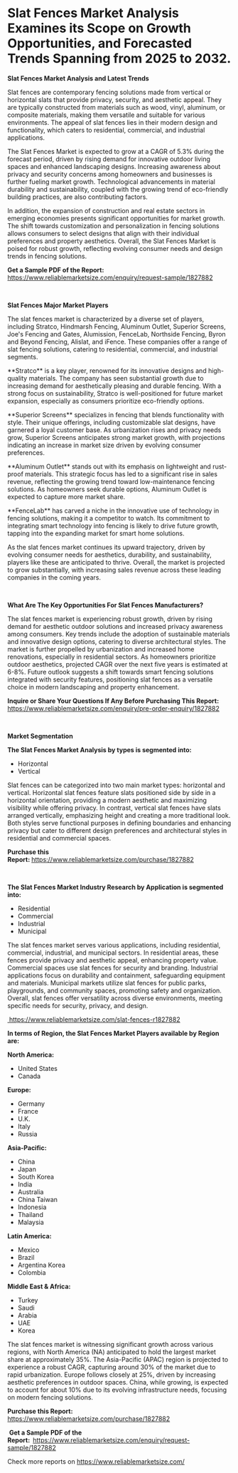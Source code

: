 <p><h1>Slat Fences Market Analysis Examines its Scope on Growth Opportunities, and Forecasted Trends Spanning from 2025 to 2032.</h1></p><p><strong>Slat Fences Market Analysis and Latest Trends</strong></p>
<p><p>Slat fences are contemporary fencing solutions made from vertical or horizontal slats that provide privacy, security, and aesthetic appeal. They are typically constructed from materials such as wood, vinyl, aluminum, or composite materials, making them versatile and suitable for various environments. The appeal of slat fences lies in their modern design and functionality, which caters to residential, commercial, and industrial applications.</p><p>The Slat Fences Market is expected to grow at a CAGR of 5.3% during the forecast period, driven by rising demand for innovative outdoor living spaces and enhanced landscaping designs. Increasing awareness about privacy and security concerns among homeowners and businesses is further fueling market growth. Technological advancements in material durability and sustainability, coupled with the growing trend of eco-friendly building practices, are also contributing factors. </p><p>In addition, the expansion of construction and real estate sectors in emerging economies presents significant opportunities for market growth. The shift towards customization and personalization in fencing solutions allows consumers to select designs that align with their individual preferences and property aesthetics. Overall, the Slat Fences Market is poised for robust growth, reflecting evolving consumer needs and design trends in fencing solutions.</p></p>
<p><strong>Get a Sample PDF of the Report:&nbsp;</strong> <a href="https://www.reliablemarketsize.com/enquiry/request-sample/1827882?utm_campaign=3348&utm_medium=2&utm_source=Github&utm_content=ia&utm_term=09042025&utm_id=slat-fences">https://www.reliablemarketsize.com/enquiry/request-sample/1827882</a></p>
<p>&nbsp;</p>
<p><strong>Slat Fences Major Market Players</strong></p>
<p><p>The slat fences market is characterized by a diverse set of players, including Stratco, Hindmarsh Fencing, Aluminum Outlet, Superior Screens, Joe's Fencing and Gates, Alumission, FenceLab, Northside Fencing, Byron and Beyond Fencing, Alislat, and iFence. These companies offer a range of slat fencing solutions, catering to residential, commercial, and industrial segments.</p><p>**Stratco** is a key player, renowned for its innovative designs and high-quality materials. The company has seen substantial growth due to increasing demand for aesthetically pleasing and durable fencing. With a strong focus on sustainability, Stratco is well-positioned for future market expansion, especially as consumers prioritize eco-friendly options.</p><p>**Superior Screens** specializes in fencing that blends functionality with style. Their unique offerings, including customizable slat designs, have garnered a loyal customer base. As urbanization rises and privacy needs grow, Superior Screens anticipates strong market growth, with projections indicating an increase in market size driven by evolving consumer preferences.</p><p>**Aluminum Outlet** stands out with its emphasis on lightweight and rust-proof materials. This strategic focus has led to a significant rise in sales revenue, reflecting the growing trend toward low-maintenance fencing solutions. As homeowners seek durable options, Aluminum Outlet is expected to capture more market share.</p><p>**FenceLab** has carved a niche in the innovative use of technology in fencing solutions, making it a competitor to watch. Its commitment to integrating smart technology into fencing is likely to drive future growth, tapping into the expanding market for smart home solutions.</p><p>As the slat fences market continues its upward trajectory, driven by evolving consumer needs for aesthetics, durability, and sustainability, players like these are anticipated to thrive. Overall, the market is projected to grow substantially, with increasing sales revenue across these leading companies in the coming years.</p></p>
<p>&nbsp;</p>
<p><strong>What Are The Key Opportunities For Slat Fences Manufacturers?</strong></p>
<p><p>The slat fences market is experiencing robust growth, driven by rising demand for aesthetic outdoor solutions and increased privacy awareness among consumers. Key trends include the adoption of sustainable materials and innovative design options, catering to diverse architectural styles. The market is further propelled by urbanization and increased home renovations, especially in residential sectors. As homeowners prioritize outdoor aesthetics, projected CAGR over the next five years is estimated at 6-8%. Future outlook suggests a shift towards smart fencing solutions integrated with security features, positioning slat fences as a versatile choice in modern landscaping and property enhancement.</p></p>
<p><strong>Inquire or Share Your Questions If Any Before Purchasing This Report:</strong> <a href="https://www.reliablemarketsize.com/enquiry/pre-order-enquiry/1827882?utm_campaign=3348&utm_medium=2&utm_source=Github&utm_content=ia&utm_term=09042025&utm_id=slat-fences">https://www.reliablemarketsize.com/enquiry/pre-order-enquiry/1827882</a></p>
<p>&nbsp;</p>
<p><strong>Market Segmentation</strong></p>
<p><strong>The Slat Fences Market Analysis by types is segmented into:</strong></p>
<p><ul><li>Horizontal</li><li>Vertical</li></ul></p>
<p><p>Slat fences can be categorized into two main market types: horizontal and vertical. Horizontal slat fences feature slats positioned side by side in a horizontal orientation, providing a modern aesthetic and maximizing visibility while offering privacy. In contrast, vertical slat fences have slats arranged vertically, emphasizing height and creating a more traditional look. Both styles serve functional purposes in defining boundaries and enhancing privacy but cater to different design preferences and architectural styles in residential and commercial spaces.</p></p>
<p><strong>Purchase this Report:&nbsp;</strong><a href="https://www.reliablemarketsize.com/purchase/1827882?utm_campaign=3348&utm_medium=2&utm_source=Github&utm_content=ia&utm_term=09042025&utm_id=slat-fences">https://www.reliablemarketsize.com/purchase/1827882</a></p>
<p>&nbsp;</p>
<p><strong>The Slat Fences Market Industry Research by Application is segmented into:</strong></p>
<p><ul><li>Residential</li><li>Commercial</li><li>Industrial</li><li>Municipal</li></ul></p>
<p><p>The slat fences market serves various applications, including residential, commercial, industrial, and municipal sectors. In residential areas, these fences provide privacy and aesthetic appeal, enhancing property value. Commercial spaces use slat fences for security and branding. Industrial applications focus on durability and containment, safeguarding equipment and materials. Municipal markets utilize slat fences for public parks, playgrounds, and community spaces, promoting safety and organization. Overall, slat fences offer versatility across diverse environments, meeting specific needs for security, privacy, and design.</p></p>
<p><a href="https://www.reliablemarketsize.com/slat-fences-r1827882?utm_campaign=3348&utm_medium=2&utm_source=Github&utm_content=ia&utm_term=09042025&utm_id=slat-fences">&nbsp;https://www.reliablemarketsize.com/slat-fences-r1827882</a></p>
<p><strong>In terms of Region, the Slat Fences Market Players available by Region are:</strong></p>
<p>
    <p> <strong> North America: </strong>
        <ul>
            <li>United States</li>
            <li>Canada</li>
        </ul>
        </p> 
    <p> <strong> Europe: </strong>
        <ul>
            <li>Germany</li>
            <li>France</li>
            <li>U.K.</li>
            <li>Italy</li>
            <li>Russia</li>
        </ul>
        </p> 
    <p> <strong> Asia-Pacific: </strong>
        <ul>
            <li>China</li>
            <li>Japan</li>
            <li>South Korea</li>
            <li>India</li>
            <li>Australia</li>
            <li>China Taiwan</li>
            <li>Indonesia</li>
            <li>Thailand</li>
            <li>Malaysia</li>
        </ul>
        </p> 
    <p> <strong> Latin America: </strong>
        <ul>
            <li>Mexico</li>
            <li>Brazil</li>
            <li>Argentina Korea</li>
            <li>Colombia</li>
        </ul>
        </p> 
    <p> <strong> Middle East & Africa: </strong>
        <ul>
            <li>Turkey</li>
            <li>Saudi</li>
            <li>Arabia</li>
            <li>UAE</li>
            <li>Korea</li>
        </ul>
    </p>
    </p>
<p><p>The slat fences market is witnessing significant growth across various regions, with North America (NA) anticipated to hold the largest market share at approximately 35%. The Asia-Pacific (APAC) region is projected to experience a robust CAGR, capturing around 30% of the market due to rapid urbanization. Europe follows closely at 25%, driven by increasing aesthetic preferences in outdoor spaces. China, while growing, is expected to account for about 10% due to its evolving infrastructure needs, focusing on modern fencing solutions.</p></p>
<p><strong>Purchase this Report: </strong><a href="https://www.reliablemarketsize.com/purchase/1827882?utm_campaign=3348&utm_medium=2&utm_source=Github&utm_content=ia&utm_term=09042025&utm_id=slat-fences">https://www.reliablemarketsize.com/purchase/1827882</a></p>
<p>&nbsp;<strong>Get a Sample PDF of the Report:&nbsp;&nbsp;</strong><a href="https://www.reliablemarketsize.com/enquiry/request-sample/1827882?utm_campaign=3348&utm_medium=2&utm_source=Github&utm_content=ia&utm_term=09042025&utm_id=slat-fences">https://www.reliablemarketsize.com/enquiry/request-sample/1827882</a></p>
<p><strong></strong></p>
<p>Check more reports on <a href="https://www.reliablemarketsize.com/?utm_campaign=3348&utm_medium=2&utm_source=Github&utm_content=ia&utm_term=09042025&utm_id=slat-fences">https://www.reliablemarketsize.com/</a></p>